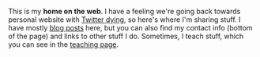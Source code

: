 ---
---

This is my **home on the web**. I have a feeling we're going back towards personal
website with [Twitter dying][best-of-dying-twitter], so here's where I'm sharing
stuff. I have mostly [blog posts](/blog) here, but you can also find my contact
info (bottom of the page) and links to other stuff I do. Sometimes, I teach
stuff, which you can see in the [teaching page](/teaching).


[best-of-dying-twitter]: https://twitter.com/bestofdyingtwit
